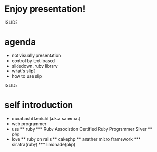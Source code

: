 
# Enjoy presentation!

!SLIDE

# agenda

* not visually presentation
* control by text-based
* slidedown, ruby library
* what's slip?
* how to use slip

!SLIDE

# self introduction

* murahashi kenichi (a.k.a sanemat)
* web programmer
* use
** ruby
*** Ruby Association Certified Ruby Programmer Silver
** php
* love
** ruby on rails
** cakephp
** anather micro framework
*** sinatra(ruby)
*** limonade(php)
